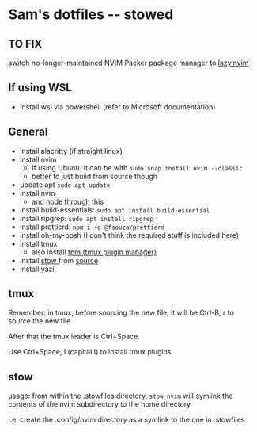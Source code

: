 # Sam's dotfiles -- stowed

## TO FIX
switch no-longer-maintained NVIM Packer package manager to [lazy.nvim](https://github.com/folke/lazy.nvim)

## If using WSL
* install wsl via powershell (refer to Microsoft documentation)

## General
* install alacritty (if straight linux)
* install nvim
  * If using Ubuntu it can be with `sudo snap install nvim --classic`
  * better to just build from source though
* update apt `sudo apt update`
* install nvm
  * and node through this
* install build-essentials: `sudo apt install build-essential`
* install ripgrep: `sudo apt install ripgrep`
* install prettierd: `npm i -g @fsouza/prettierd`
* install oh-my-posh (I don't think the required stuff is included here)
* install tmux
  * also install [tpm (tmux plugin manager)](https://github.com/tmux-plugins/tpm)
* install [ stow ](https://www.gnu.org/software/stow) from [ source ](https://ftp.gnu.org/gnu/stow)
* install yazi


## tmux
Remember: in tmux, before sourcing the new file, it will be Ctrl-B, r to source the new file

After that the tmux leader is Ctrl+Space.

Use Ctrl+Space, I (capital I) to install tmux plugins

## stow

usage: from within the .stowfiles directory, `stow nvim` will symlink the contents of the nvim subdirectory to the home directory

i.e. create the .config/nvim directory as a symlink to the one in .stowfiles


